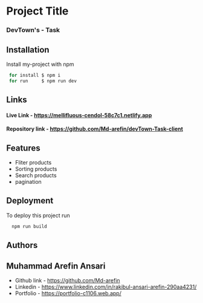 
# Project Title

### DevTown's - Task 


## Installation

Install my-project with npm

```bash
 for install $ npm i
 for run     $ npm run dev
```
    
## Links
#### Live Link - https://mellifluous-cendol-58c7c1.netlify.app

#### Repository link - https://github.com/Md-arefin/devTown-Task-client
## Features

- Fliter products
- Sorting products
- Search products
- pagination


## Deployment

To deploy this project run

```bash
  npm run build
```

## Authors



## Muhammad Arefin Ansari

- Github link - https://github.com/Md-arefin
- Linkedin - https://www.linkedin.com/in/rakibul-ansari-arefin-290aa4231/
- Portfolio   - https://portfolio-c1106.web.app/